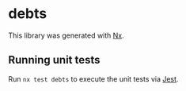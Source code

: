# debts

This library was generated with [Nx](https://nx.dev).

## Running unit tests

Run `nx test debts` to execute the unit tests via [Jest](https://jestjs.io).
